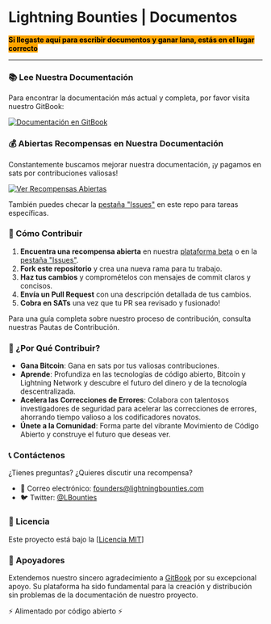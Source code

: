 # Lightning Bounties | Documentos 

<mark style="background-color:orange;">**Si llegaste aquí para escribir documentos y ganar lana, estás en el lugar correcto**</mark> 

***

### 📚 Lee Nuestra Documentación

Para encontrar la documentación más actual y completa, por favor visita nuestro GitBook:

[![Documentación en GitBook](https://img.shields.io/badge/GitBook-Documentaci%C3%B3n-blue?style=for-the-badge\&logo=gitbook)](https://lightning-bounties.gitbook.io/docs/getting-started/getting-started)

### 💰 Abiertas Recompensas en Nuestra Documentación

Constantemente buscamos mejorar nuestra documentación, ¡y pagamos en sats por contribuciones valiosas!

[![Ver Recompensas Abiertas](https://img.shields.io/badge/Ver%20Recompensas%20Abiertas-orange?style=for-the-badge)](https://beta.lightningbounties.com)

También puedes checar la [pestaña "Issues"](https://github.com/MIT-Bitcoin-2024/demo-gitbook/issues) en este repo para tareas específicas.

### 🚀 Cómo Contribuir

1. **Encuentra una recompensa abierta** en nuestra [plataforma beta](https://beta.lightningbounties.com) o en la [pestaña "Issues"](https://github.com/MIT-Bitcoin-2024/demo-gitbook/issues).
2. **Fork este repositorio** y crea una nueva rama para tu trabajo.
3. **Haz tus cambios** y compromételos con mensajes de commit claros y concisos.
4. **Envía un Pull Request** con una descripción detallada de tus cambios.
5. **Cobra en SATs** una vez que tu PR sea revisado y fusionado!

Para una guía completa sobre nuestro proceso de contribución, consulta nuestras Pautas de Contribución.

### 🌟 ¿Por Qué Contribuir?

* **Gana Bitcoin**: Gana en sats por tus valiosas contribuciones.
* **Aprende**: Profundiza en las tecnologías de código abierto, Bitcoin y Lightning Network y descubre el futuro del dinero y de la tecnología descentralizada.
* **Acelera las Correcciones de Errores**: Colabora con talentosos investigadores de seguridad para acelerar las correcciones de errores, ahorrando tiempo valioso a los codificadores novatos.
* **Únete a la Comunidad**: Forma parte del vibrante Movimiento de Código Abierto y construye el futuro que deseas ver.

### 📞 Contáctenos

¿Tienes preguntas? ¿Quieres discutir una recompensa?

* 📧 Correo electrónico: [founders@lightningbounties.com](mailto:founders@lightningbounties.com)
* 🐦 Twitter: [@LBounties](https://x.com/LBounties)

### 📜 Licencia

Este proyecto está bajo la \[[Licencia MIT](https://github.com/MIT-Bitcoin-2024/demo-gitbook?tab=License-1-ov-file)]

### :handshake: Apoyadores

Extendemos nuestro sincero agradecimiento a [GitBook](https://www.gitbook.com/) por su excepcional apoyo. Su plataforma ha sido fundamental para la creación y distribución sin problemas de la documentación de nuestro proyecto.

⚡ Alimentado por código abierto ⚡
